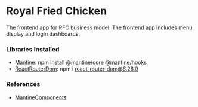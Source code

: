# Royal Fried Chicken

The frontend app for RFC business model. The frontend app includes menu display and login dashboards.

### Libraries Installed

- [Mantine](https://mantine.dev/guides/vite/): npm install @mantine/core @mantine/hooks
- [ReactRouterDom](https://www.npmjs.com/package/react-router-dom/v/6.0.2): npm i react-router-dom@6.28.0

### References

- [MantineComponents](https://ui.mantine.dev/)
